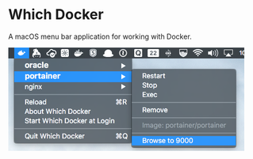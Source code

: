 Which Docker
============

A macOS menu bar application for working with Docker.

![](https://raw.githubusercontent.com/gschrader/Witch-Docker/master/preview.png)
